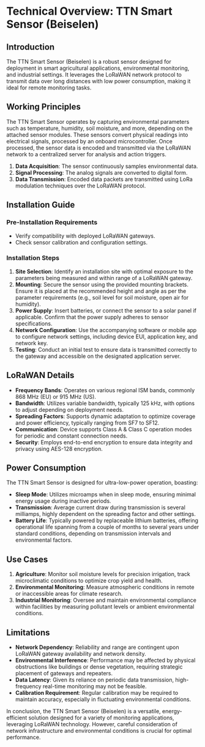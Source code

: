 # Technical Overview: TTN Smart Sensor (Beiselen)

## Introduction
The TTN Smart Sensor (Beiselen) is a robust sensor designed for deployment in smart agricultural applications, environmental monitoring, and industrial settings. It leverages the LoRaWAN network protocol to transmit data over long distances with low power consumption, making it ideal for remote monitoring tasks.

## Working Principles
The TTN Smart Sensor operates by capturing environmental parameters such as temperature, humidity, soil moisture, and more, depending on the attached sensor modules. These sensors convert physical readings into electrical signals, processed by an onboard microcontroller. Once processed, the sensor data is encoded and transmitted via the LoRaWAN network to a centralized server for analysis and action triggers.

1. **Data Acquisition**: The sensor continuously samples environmental data.
2. **Signal Processing**: The analog signals are converted to digital form.
3. **Data Transmission**: Encoded data packets are transmitted using LoRa modulation techniques over the LoRaWAN protocol.

## Installation Guide
### Pre-Installation Requirements
- Verify compatibility with deployed LoRaWAN gateways.
- Check sensor calibration and configuration settings.

### Installation Steps
1. **Site Selection**: Identify an installation site with optimal exposure to the parameters being measured and within range of a LoRaWAN gateway.
2. **Mounting**: Secure the sensor using the provided mounting brackets. Ensure it is placed at the recommended height and angle as per the parameter requirements (e.g., soil level for soil moisture, open air for humidity).
3. **Power Supply**: Insert batteries, or connect the sensor to a solar panel if applicable. Confirm that the power supply adheres to sensor specifications.
4. **Network Configuration**: Use the accompanying software or mobile app to configure network settings, including device EUI, application key, and network key.
5. **Testing**: Conduct an initial test to ensure data is transmitted correctly to the gateway and accessible on the designated application server.

## LoRaWAN Details
- **Frequency Bands**: Operates on various regional ISM bands, commonly 868 MHz (EU) or 915 MHz (US).
- **Bandwidth**: Utilizes variable bandwidth, typically 125 kHz, with options to adjust depending on deployment needs.
- **Spreading Factors**: Supports dynamic adaptation to optimize coverage and power efficiency, typically ranging from SF7 to SF12.
- **Communication**: Device supports Class A & Class C operation modes for periodic and constant connection needs.
- **Security**: Employs end-to-end encryption to ensure data integrity and privacy using AES-128 encryption.

## Power Consumption
The TTN Smart Sensor is designed for ultra-low-power operation, boasting:
- **Sleep Mode**: Utilizes microamps when in sleep mode, ensuring minimal energy usage during inactive periods.
- **Transmission**: Average current draw during transmission is several milliamps, highly dependent on the spreading factor and other settings.
- **Battery Life**: Typically powered by replaceable lithium batteries, offering operational life spanning from a couple of months to several years under standard conditions, depending on transmission intervals and environmental factors.

## Use Cases
1. **Agriculture**: Monitor soil moisture levels for precision irrigation, track microclimatic conditions to optimize crop yield and health.
2. **Environmental Monitoring**: Measure atmospheric conditions in remote or inaccessible areas for climate research.
3. **Industrial Monitoring**: Oversee and maintain environmental compliance within facilities by measuring pollutant levels or ambient environmental conditions.

## Limitations
- **Network Dependency**: Reliability and range are contingent upon LoRaWAN gateway availability and network density.
- **Environmental Interference**: Performance may be affected by physical obstructions like buildings or dense vegetation, requiring strategic placement of gateways and repeaters.
- **Data Latency**: Given its reliance on periodic data transmission, high-frequency real-time monitoring may not be feasible.
- **Calibration Requirement**: Regular calibration may be required to maintain accuracy, especially in fluctuating environmental conditions.

In conclusion, the TTN Smart Sensor (Beiselen) is a versatile, energy-efficient solution designed for a variety of monitoring applications, leveraging LoRaWAN technology. However, careful consideration of network infrastructure and environmental conditions is crucial for optimal performance.